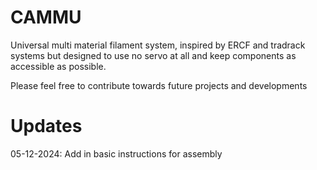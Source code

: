 # CAMMU
Universal multi material filament system, inspired by ERCF and tradrack systems but designed to use no servo at all and keep components as accessible as possible.

Please feel free to contribute towards future projects and developments

# Updates
05-12-2024:
Add in basic instructions for assembly
